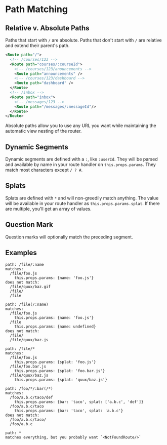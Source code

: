 Path Matching
=============

Relative v. Absolute Paths
--------------------------

Paths that start with `/` are absolute. Paths that don't start with `/` are
relative and extend their parent's path.

```xml
<Route path="/">
  <!-- /courses/123 -->
  <Route path="courses/:courseId">
    <!-- /courses/123/anouncements -->
    <Route path="announcements" />
    <!-- /courses/123/dashboard -->
    <Route path="dashboard" />
  </Route>
  <!-- /inbox -->
  <Route path="inbox">
    <!-- /messages/123 -->
    <Route path="/messages/:messageId"/>
  </Route>
</Route>
```

Absolute paths allow you to use any URL you want while maintaining the
automatic view nesting of the router.

Dynamic Segments
----------------

Dynamic segments are defined with a `:`, like `:userId`. They will be
parsed and available by name in your route handler on
`this.props.params`. They match most characters except `/ ? #`.

Splats
------

Splats are defined with `*` and will non-greedily match anything. The
value will be available in your route handler as
`this.props.params.splat`. If there are multiple, you'll get an array of
values.

Question Mark
-------------

Question marks will optionally match the preceding segment.

Examples
--------

```
path: /file/:name
matches:
  /file/foo.js
    this.props.params: {name: 'foo.js'}
does not match:
  /file/quux/baz.gif
  /file/
  /file

path: /file(/:name)
matches:
  /file/foo.js
    this.props.params: {name: 'foo.js'}
  /file
    this.props.params: {name: undefined}
does not match:
  /file/
  /file/quux/baz.js

path: /file/*
matches:
  /file/foo.js
    this.props.params: {splat: 'foo.js'}
  /file/foo.bar.js
    this.props.params: {splat: 'foo.bar.js'}
  /file/quux/baz.js
    this.props.params: {splat: 'quux/baz.js'}

path: /foo/*/:bar(/*)
matches:
  /foo/a.b.c/taco/def
    this.props.params: {bar: 'taco', splat: ['a.b.c', 'def']}
  /foo/a.b.c/taco
    this.props.params: {bar: 'taco', splat: 'a.b.c'}
does not match:
  /foo/a.b.c/taco/
  /foo/a.b.c

path: *
matches everything, but you probably want `<NotFoundRoute/>`
```
